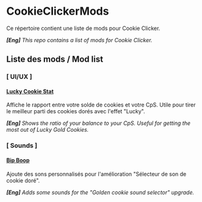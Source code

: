 # CookieClickerMods
Ce répertoire contient une liste de mods pour Cookie Clicker.

***[Eng]** This repo contains a list of mods for Cookie Clicker.*

## Liste des mods / Mod list
### [ UI/UX ]
#### [Lucky Cookie Stat](https://empiredemocratiquedupoulpe.github.io/CookieClickerMods/LuckyCookieStat/)
Affiche le rapport entre votre solde de cookies et votre CpS. Utile pour tirer le meilleur parti des cookies dorés avec l'effet "Lucky".

***[Eng]** Shows the ratio of your balance to your CpS. Useful for getting the most out of Lucky Gold Cookies.*

### [ Sounds ]
#### [Bip Boop](https://empiredemocratiquedupoulpe.github.io/CookieClickerMods/BipBoop/)
Ajoute des sons personnalisés pour l'amélioration "Sélecteur de son de cookie doré".

***[Eng]** Adds some sounds for the "Golden cookie sound selector" upgrade.*
